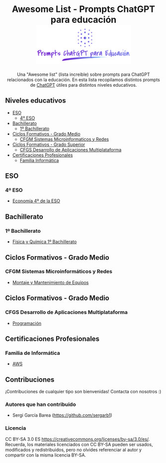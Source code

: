 <div align="center">

<!-- title -->
# Awesome List - Prompts ChatGPT para educación ![Logo](logo.png)

<!-- description -->
Una "Awesome list" (lista increible) sobre prompts para ChatGPT relacionados con la educación.
En esta lista recopilamos distintos prompts de [ChatGPT](https://chat.openai.com) útiles para distintos niveles educativos.

</div>

<!-- TOC -->

## Niveles educativos

- [ESO](#eso)
    - [4º ESO](#eso4)
- [Bachillerato](#bachillerato)
    - [1º Bachillerato](#bachillerato1)
- [Ciclos Formativos - Grado Medio](#cfgm)
    - [CFGM Sistemas Microinformaticos y Redes](#cfgm-smr)
- [Ciclos Formativos - Grado Superior](#cfgs)
    - [CFGS Desarrollo de Aplicaciones Multiplataforma](#cfgs-dam)
- [Certificaciones Profesionales](#certificaciones)
    - [Familia Informática](#certificaciones-informatica)

<!-- CONTENT -->

## ESO
### <a name="#eso4"></a> 4º ESO

- [Economía 4º de la ESO](eso/cuarto/economia/prompts.md)

## Bachillerato
### <a name="#bachillerato1"></a> 1º Bachillerato

- [Física y Química 1º Bachillerato](bachillerato/primero/fisicayquimica/prompts.md)

## <a name="cfgm"></a>Ciclos Formativos - Grado Medio

### <a name="cfgm-smr"></a>CFGM Sistemas Microinformáticos y Redes

- [Montaje y Mantenimiento de Equipos](cfgm/smr/mme/prompts.md)

## <a name="cfgs"></a>Ciclos Formativos - Grado Medio

### <a name="cfgs-dam"></a>CFGS Desarrollo de Aplicaciones Multiplataforma

- [Programación](cfgs/dam/prg/prompts.md)

## <a name="certificaciones"></a>Certificaciones Profesionales

### <a name="certificaciones-informatica"></a>Familia de Informática
- [AWS](certificaciones/informatica/aws/prompts.md)



<!-- END CONTENT -->

## Contribuciones

¡Contribuciones de cualquier tipo son bienvenidas! Contacta con nosotros :)

### Autores que han contribuido

- Sergi García Barea (https://github.com/sergarb1)


### Licencia

CC BY-SA 3.0 ES https://creativecommons.org/licenses/by-sa/3.0/es/. Recuerda, los materiales licenciados con CC BY-SA pueden ser usados, modificados y redistribuidos, pero no olvides referenciar al autor y compartir con la misma licencia BY-SA.

